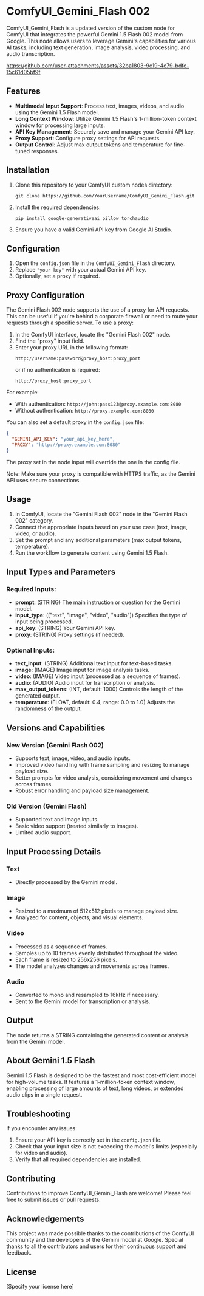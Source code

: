 # ComfyUI_Gemini_Flash 002

ComfyUI_Gemini_Flash is a updated version of the custom node for ComfyUI that integrates the powerful Gemini 1.5 Flash 002 model from Google. This node allows users to leverage Gemini's capabilities for various AI tasks, including text generation, image analysis, video processing, and audio transcription.


https://github.com/user-attachments/assets/32ba1803-9c19-4c79-bdfc-15c61d05bf9f


## Features

- **Multimodal Input Support**: Process text, images, videos, and audio using the Gemini 1.5 Flash model.
- **Long Context Window**: Utilize Gemini 1.5 Flash's 1-million-token context window for processing large inputs.
- **API Key Management**: Securely save and manage your Gemini API key.
- **Proxy Support**: Configure proxy settings for API requests.
- **Output Control**: Adjust max output tokens and temperature for fine-tuned responses.

## Installation

1. Clone this repository to your ComfyUI custom nodes directory:
   ```
   git clone https://github.com/YourUsername/ComfyUI_Gemini_Flash.git
   ```
2. Install the required dependencies:
   ```
   pip install google-generativeai pillow torchaudio
   ```
3. Ensure you have a valid Gemini API key from Google AI Studio.

## Configuration

1. Open the `config.json` file in the `ComfyUI_Gemini_Flash` directory.
2. Replace `"your key"` with your actual Gemini API key.
3. Optionally, set a proxy if required.

## Proxy Configuration

The Gemini Flash 002 node supports the use of a proxy for API requests. This can be useful if you're behind a corporate firewall or need to route your requests through a specific server. To use a proxy:

1. In the ComfyUI interface, locate the "Gemini Flash 002" node.
2. Find the "proxy" input field.
3. Enter your proxy URL in the following format:
   ```
   http://username:password@proxy_host:proxy_port
   ```
   or if no authentication is required:
   ```
   http://proxy_host:proxy_port
   ```

For example:
- With authentication: `http://john:pass123@proxy.example.com:8080`
- Without authentication: `http://proxy.example.com:8080`

You can also set a default proxy in the `config.json` file:

```json
{
  "GEMINI_API_KEY": "your_api_key_here",
  "PROXY": "http://proxy.example.com:8080"
}
```

The proxy set in the node input will override the one in the config file.

Note: Make sure your proxy is compatible with HTTPS traffic, as the Gemini API uses secure connections.

## Usage

1. In ComfyUI, locate the "Gemini Flash 002" node in the "Gemini Flash 002" category.
2. Connect the appropriate inputs based on your use case (text, image, video, or audio).
3. Set the prompt and any additional parameters (max output tokens, temperature).
4. Run the workflow to generate content using Gemini 1.5 Flash.

## Input Types and Parameters

### Required Inputs:
- **prompt**: (STRING) The main instruction or question for the Gemini model.
- **input_type**: (["text", "image", "video", "audio"]) Specifies the type of input being processed.
- **api_key**: (STRING) Your Gemini API key.
- **proxy**: (STRING) Proxy settings (if needed).

### Optional Inputs:
- **text_input**: (STRING) Additional text input for text-based tasks.
- **image**: (IMAGE) Image input for image analysis tasks.
- **video**: (IMAGE) Video input (processed as a sequence of frames).
- **audio**: (AUDIO) Audio input for transcription or analysis.
- **max_output_tokens**: (INT, default: 1000) Controls the length of the generated output.
- **temperature**: (FLOAT, default: 0.4, range: 0.0 to 1.0) Adjusts the randomness of the output.

## Versions and Capabilities

### New Version (Gemini Flash 002)
- Supports text, image, video, and audio inputs.
- Improved video handling with frame sampling and resizing to manage payload size.
- Better prompts for video analysis, considering movement and changes across frames.
- Robust error handling and payload size management.

### Old Version (Gemini Flash)
- Supported text and image inputs.
- Basic video support (treated similarly to images).
- Limited audio support.

## Input Processing Details

### Text
- Directly processed by the Gemini model.

### Image
- Resized to a maximum of 512x512 pixels to manage payload size.
- Analyzed for content, objects, and visual elements.

### Video
- Processed as a sequence of frames.
- Samples up to 10 frames evenly distributed throughout the video.
- Each frame is resized to 256x256 pixels.
- The model analyzes changes and movements across frames.

### Audio
- Converted to mono and resampled to 16kHz if necessary.
- Sent to the Gemini model for transcription or analysis.

## Output

The node returns a STRING containing the generated content or analysis from the Gemini model.

## About Gemini 1.5 Flash

Gemini 1.5 Flash is designed to be the fastest and most cost-efficient model for high-volume tasks. It features a 1-million-token context window, enabling processing of large amounts of text, long videos, or extended audio clips in a single request.

## Troubleshooting

If you encounter any issues:
1. Ensure your API key is correctly set in the `config.json` file.
2. Check that your input size is not exceeding the model's limits (especially for video and audio).
3. Verify that all required dependencies are installed.

## Contributing

Contributions to improve ComfyUI_Gemini_Flash are welcome! Please feel free to submit issues or pull requests.

## Acknowledgements

This project was made possible thanks to the contributions of the ComfyUI community and the developers of the Gemini model at Google. Special thanks to all the contributors and users for their continuous support and feedback.

## License

[Specify your license here]

